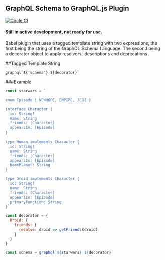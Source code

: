 ## GraphQL Schema to GraphQL.js Plugin
[![Circle CI](https://circleci.com/gh/jonsharratt/babel-graphql-js.svg?style=shield)](https://circleci.com/gh/jonsharratt/babel-graphql-js)

#### Still in active development, not ready for use.

Babel plugin that uses a tagged template string with two expressions, the first being the string of the GraphQL Schema Language.  The second being a decorator object to apply resolvers, descriptions and deprecations.

##Tagged Template String
```
graphql`${'schema'} ${decorator}`
```

###Example
```js
const starwars = `

enum Episode { NEWHOPE, EMPIRE, JEDI }

interface Character {
  id: String!
  name: String
  friends: [Character]
  appearsIn: [Episode]
}

type Human implements Character {
  id: String!
  name: String
  friends: [Character]
  appearsIn: [Episode]
  homePlanet: String
}

type Droid implements Character {
  id: String!
  name: String
  friends: [Character]
  appearsIn: [Episode]
  primaryFunction: String
}`
```

```js
const decorator = {
  Droid: {
    friends: {
      resolve: droid => getFriends(droid)
    }
  }
}
```

```js
const schema = graphql`${starwars} ${decorator}`
```


